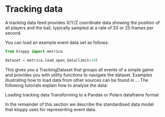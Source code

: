 # Tracking data

A tracking data feed provides X/Y/Z coordinate data showing the position of all players and the ball, typically sampled at a rate of 20 or 25 frames per second.

You can load an example event data set as follows:

```python
from kloppy import metrica

dataset = metrica.load_open_data(limit=10)
```

This gives you a TrackingDataset that groups all events of a simple game and provides you with utility functions to navigate the dataset. Examples illustrating how to load data from other sources can be found in … The following tutorials explain how to analyse the data:

Loading tracking data
Transforming to a Pandas or Polars dataframe format

In the remainder of this section we describe the standardised data model that kloppy uses for representing event data.
